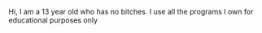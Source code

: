 Hi, I am a 13 year old who has no bitches. 
I use all the programs I own for educational purposes only

<!---
StupidBeLike/StupidBeLike is a ✨ special ✨ repository because its `README.md` (this file) appears on your GitHub profile.
You can click the Preview link to take a look at your changes.
--->
